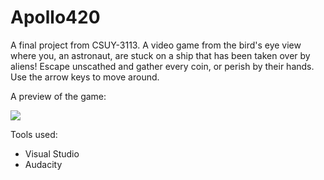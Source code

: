 # Apollo420
A final project from CSUY-3113. A video game from the bird's eye view where you, an astronaut, are stuck on a ship that has been taken over by aliens! Escape unscathed and gather every coin, or perish by their hands. Use the arrow keys to move around.


A preview of the game:

![](Apollo420-2.gif)


Tools used:

- Visual Studio
- Audacity
